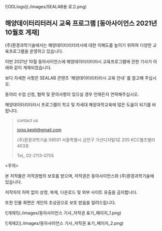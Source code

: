 
![ODLlogo](./images/SEALAB용 로고.png)


## 해양데이터리터러시 교육 프로그램 [동아사이언스 2021년 10월호 게재]

(주)환경과학기술에서는 해양데이터리터러시에 대한 이해도를 높이기 위하여 다양한 교육프로그램을 운영하고 있습니다. 

이번 2021년 10월 동아사이언스에 해양데이터리터러시 교육프로그램에 관한 기사가 아래와 같이 게재되었습니다. 

보다 자세한 사항은 SEALAB 콘텐츠 '해양데이터리터러시 교육 안내' 를 참고해 주십시오. 

동아리 수업 신청, 협력 및 문의사항이 있으실 경우 언제든지 연락해주십시오. 

해양데이터리터러시 프로그램이 학교 및 차세대 해양과학교육에 많은 도움이 되기를 바랍니다.

>contact us
>
>joiss.kesti@gmail.com
>
>(주)환경과학기술 08501 서울특별시 금천구 가산디지털1로 205 KCC웰츠밸리 403호
>
>Tel_ 02-2113-0705

<주의>

본 저작물은 저작권법의 보호를 받으며, 저작권은 동아사이언스와 (주)환경과학기술에 있습니다. 

저작자의 허락 없이 상영, 복제, 다운로드 및 외부 사이트 유출을 금지합니다. 

또한 인물 화면은 개인의 초상권으로 보호 받음을 알려드립니다.


![게재1](./images/동아사이언스 기사_저작권 표기_페이지_1.png)

![게재2](./images/동아사이언스 기사_저작권 표기_페이지_2.png)

